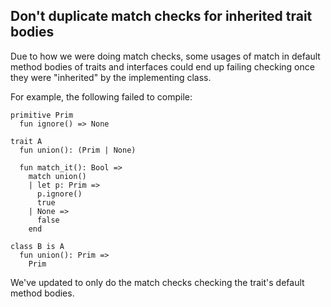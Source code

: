 ## Don't duplicate match checks for inherited trait bodies

Due to how we were doing match checks, some usages of match in default method bodies of traits and interfaces could end up failing checking once they were "inherited" by the implementing class.

For example, the following failed to compile:

```pony
primitive Prim
  fun ignore() => None

trait A
  fun union(): (Prim | None)

  fun match_it(): Bool =>
    match union()
    | let p: Prim =>
      p.ignore()
      true
    | None =>
      false
    end

class B is A
  fun union(): Prim =>
    Prim
```

We've updated to only do the match checks checking the trait's default method bodies.


